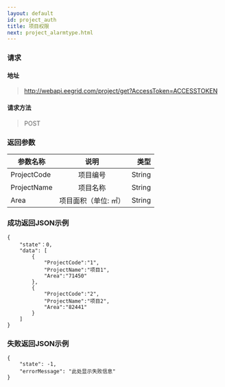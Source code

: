 ```yaml
---
layout: default
id: project_auth
title: 项目权限
next: project_alarmtype.html
---
```


### 请求
#### 地址
> http://webapi.eegrid.com/project/get?AccessToken=ACCESSTOKEN

#### 请求方法
> POST

### 返回参数
| 参数名称        | 说明           | 类型  |
| ------------- |:-------------:| -----:|
| ProjectCode      | 项目编号 | String |
| ProjectName      | 项目名称      | String |
| Area      | 项目面积（单位: ㎡）      | String |



### 成功返回JSON示例
```
{
    "state"：0,
    "data": [
        {
            "ProjectCode":"1",
            "ProjectName":"项目1",
            "Area":"71450"
        },
        {
            "ProjectCode":"2",
            "ProjectName":"项目2",
            "Area":"82441"
        }
    ]
}

```

### 失败返回JSON示例 
```
{
    "state": -1,
    "errorMessage": "此处显示失败信息"
}
```
